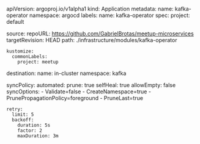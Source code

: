 apiVersion: argoproj.io/v1alpha1
kind: Application
metadata:
  name: kafka-operator
  namespace: argocd
  labels:
    name: kafka-operator
spec:
  project: default

  source:
    repoURL: https://github.com/GabrielBrotas/meetup-microservices
    targetRevision: HEAD
    path: ./infrastructure/modules/kafka-operator

    kustomize:
      commonLabels:
        project: meetup

  destination:
    name: in-cluster
    namespace: kafka

  syncPolicy:
    automated:
      prune: true
      selfHeal: true
      allowEmpty: false
    syncOptions:
      - Validate=false
      - CreateNamespace=true
      - PrunePropagationPolicy=foreground
      - PruneLast=true

    retry:
      limit: 5
      backoff:
        duration: 5s
        factor: 2
        maxDuration: 3m
